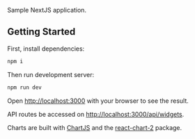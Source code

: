 Sample NextJS application.

## Getting Started

First, install dependencies:

```bash
npm i
```

Then run development server:

```bash
npm run dev
```

Open [http://localhost:3000](http://localhost:3000) with your browser to see the result.

API routes be accessed on [http://localhost:3000/api/widgets](http://localhost:3000/api/widgets).

Charts are built with [ChartJS](https://www.chartjs.org/) and the [react-chart-2](https://react-chartjs-2.js.org/) package.
